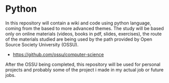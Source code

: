 # Python
In this repository will contain a wiki and code using python language, coming from the based to more advanced themes. The study will be based only on online materials (videos, books in pdf, slides, exercises), the route of the materials studied are being used by the path provided by Open Source Society University (OSSU).
- https://github.com/ossu/computer-science

After the OSSU being completed, this repository will be used for personal projects and probably some of the project i made in my actual job or future jobs.
